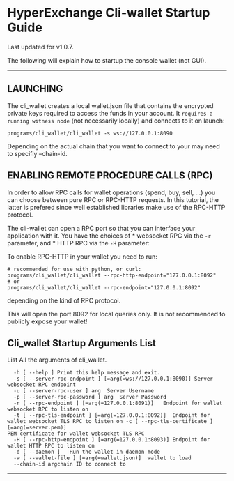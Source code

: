 # HyperExchange Cli-wallet Startup Guide

Last updated for v1.0.7.

The following will explain how to startup the console wallet (not GUI).

---

## LAUNCHING

The cli_wallet creates a local wallet.json file that contains the encrypted private keys required to access the funds in your account. It `requires a running witness node` (not necessarily locally) and connects to it on launch:

    programs/cli_wallet/cli_wallet -s ws://127.0.0.1:8090
Depending on the actual chain that you want to connect to your may need to specifiy –chain-id.

## ENABLING REMOTE PROCEDURE CALLS (RPC)

In order to allow RPC calls for wallet operations (spend, buy, sell, …) you can choose between pure RPC or RPC-HTTP requests. In this tutorial, the latter is prefered since well established libraries make use of the RPC-HTTP protocol.

The cli-wallet can open a RPC port so that you can interface your application with it. You have the choices of * websocket RPC via the `-r` parameter, and * HTTP RPC via the `-H` parameter:

To enable RPC-HTTP in your wallet you need to run:
    
    # recommended for use with python, or curl:
    programs/cli_wallet/cli_wallet --rpc-http-endpoint="127.0.0.1:8092"
    # or
    programs/cli_wallet/cli_wallet --rpc-endpoint="127.0.0.1:8092"

depending on the kind of RPC protocol.

This will open the port 8092 for local queries only. It is not recommended to publicly expose your wallet!

## Cli_wallet  Startup Arguments List

List All the arguments of cli_wallet.
    
      -h [ --help ] Print this help message and exit.
      -s [ --server-rpc-endpoint ] [=arg(=ws://127.0.0.1:8090)] Server websocket RPC endpoint
      -u [ --server-rpc-user ] arg  Server Username
      -p [ --server-rpc-password ] arg  Server Password
      -r [ --rpc-endpoint ] [=arg(=127.0.0.1:8091)]   Endpoint for wallet websocket RPC to listen on
      -t [ --rpc-tls-endpoint ] [=arg(=127.0.0.1:8092)]  Endpoint for wallet websocket TLS RPC to listen on -c [ --rpc-tls-certificate ] [=arg(=server.pem)]
    PEM certificate for wallet websocket TLS RPC
      -H [ --rpc-http-endpoint ] [=arg(=127.0.0.1:8093)] Endpoint for wallet HTTP RPC to listen on
      -d [ --daemon ]   Run the wallet in daemon mode
      -w [ --wallet-file ] [=arg(=wallet.json)]  wallet to load
      --chain-id argchain ID to connect to
    

---